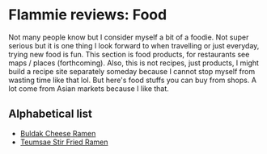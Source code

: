# Flammie reviews: Food

Not many people know but I consider myself a bit of a foodie. Not super serious
but it is one thing I look forward to when travelling or just everyday, trying
new food is fun. This section is food products, for restaurants see maps /
places (forthcoming). Also, this is not recipes, just products, I might build a
recipe site separately someday because I cannot stop myself from wasting time
like that lol. But here's food stuffs you can buy from shops. A lot come from
Asian markets because I like that.

## Alphabetical list

* [Buldak Cheese Ramen](Buldak-Cheese-Ramen.html)
* [Teumsae Stir Fried Ramen](Teumsae-Stir-Fried-Ramen.html)
